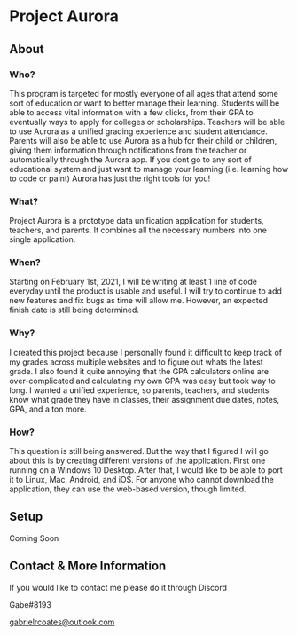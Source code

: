 # Project Aurora
## About
### Who?
This program is targeted for mostly everyone of all ages that attend some sort of education or want to better manage their learning. Students will be able to access vital information with a few clicks, from their GPA to eventually ways to apply for colleges or scholarships. Teachers will be able to use Aurora as a unified grading experience and student attendance. Parents will also be able to use Aurora as a hub for their child or children, giving them information through notifications from the teacher or automatically through the Aurora app. If you dont go to any sort of educational system and just want to manage your learning (i.e. learning how to code or paint) Aurora has just the right tools for you!

### What?
Project Aurora is a prototype data unification application for students, teachers, and parents. It combines all the necessary numbers into one single application.

### When?
Starting on February 1st, 2021, I will be writing at least 1 line of code everyday until the product is usable and useful. I will try to continue to add new features and fix bugs as time will allow me. However, an expected finish date is still being determined.

### Why?
I created this project because I personally found it difficult to keep track of my grades across multiple websites and to figure out whats the latest grade. I also found it quite annoying that the GPA calculators online are over-complicated and calculating my own GPA was easy but took way to long. I wanted a unified experience, so parents, teachers, and students know what grade they have in classes, their assignment due dates, notes, GPA, and a ton more.

### How?
This question is still being answered. But the way that I figured I will go about this is by creating different versions of the application. First one running on a Windows 10 Desktop. After that, I would like to be able to port it to Linux, Mac, Android, and iOS. For anyone who cannot download the application, they can use the web-based version, though limited.

## Setup

Coming Soon

## Contact & More Information
If you would like to contact me please do it through Discord

Gabe#8193

gabrielrcoates@outlook.com